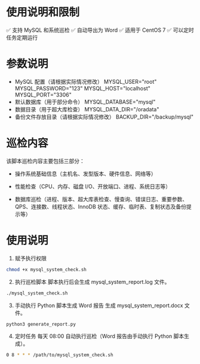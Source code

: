 # 使用说明和限制
✅ 支持 MySQL 和系统巡检
✅ 自动导出为 Word
✅ 适用于 CentOS 7
✅ 可以定时任务定期运行

# 参数说明
- MySQL 配置（请根据实际情况修改）
MYSQL_USER="root"
MYSQL_PASSWORD="123"
MYSQL_HOST="localhost"
MYSQL_PORT="3306"
- 默认数据库（用于部分命令）
MYSQL_DATABASE="mysql"
- 数据目录（用于超大库检查）
MYSQL_DATA_DIR="/oradata"
- 备份文件存放目录（请根据实际情况修改）
BACKUP_DIR="/backup/mysql"


# 巡检内容
该脚本巡检内容主要包括三部分：
 - 操作系统基础信息（主机名、发型版本、硬件信息、网络等）

 - 性能检查（CPU、内存、磁盘 I/O、开放端口、进程、系统日志等）

 - 数据库巡检（进程、版本、超大库表检查、慢查询、错误日志、重要参数、QPS、连接数、线程状态、InnoDB 状态、缓存、临时表、复制状态及备份提示等）

# 使用说明
1. 赋予执行权限
```bash
chmod +x mysql_system_check.sh
```

2. 执行巡检脚本
脚本执行后会生成 mysql_system_report.log 文件。
```bash
./mysql_system_check.sh
```

3. 手动执行 Python 脚本生成 Word 报告
生成 mysql_system_report.docx 文件。
```bash
python3 generate_report.py
```

4. 定时任务
每天 08:00 自动执行巡检（Word 报告由手动执行 Python 脚本生成）。
```bash
0 8 * * * /path/to/mysql_system_check.sh
```